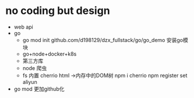 # no coding but design
- web api
- go
    - go mod init github.com/d198129/dzx_fullstack/go/go_demo 安装go模块
    - go+node+docker+k8s
    - 第三方库
    - node 爬虫
    - fs 内置 cherrio html ->内存中的DOM树 npm i cherrio  npm register set aliyun
- go mod 更加github化